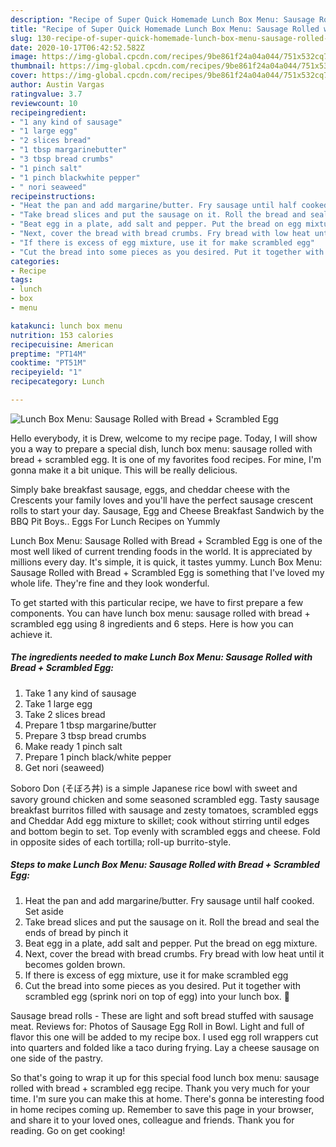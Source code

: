 ```yaml
---
description: "Recipe of Super Quick Homemade Lunch Box Menu: Sausage Rolled with Bread + Scrambled Egg"
title: "Recipe of Super Quick Homemade Lunch Box Menu: Sausage Rolled with Bread + Scrambled Egg"
slug: 130-recipe-of-super-quick-homemade-lunch-box-menu-sausage-rolled-with-bread-scrambled-egg
date: 2020-10-17T06:42:52.582Z
image: https://img-global.cpcdn.com/recipes/9be861f24a04a044/751x532cq70/lunch-box-menu-sausage-rolled-with-bread-scrambled-egg-recipe-main-photo.jpg
thumbnail: https://img-global.cpcdn.com/recipes/9be861f24a04a044/751x532cq70/lunch-box-menu-sausage-rolled-with-bread-scrambled-egg-recipe-main-photo.jpg
cover: https://img-global.cpcdn.com/recipes/9be861f24a04a044/751x532cq70/lunch-box-menu-sausage-rolled-with-bread-scrambled-egg-recipe-main-photo.jpg
author: Austin Vargas
ratingvalue: 3.7
reviewcount: 10
recipeingredient:
- "1 any kind of sausage"
- "1 large egg"
- "2 slices bread"
- "1 tbsp margarinebutter"
- "3 tbsp bread crumbs"
- "1 pinch salt"
- "1 pinch blackwhite pepper"
- " nori seaweed"
recipeinstructions:
- "Heat the pan and add margarine/butter. Fry sausage until half cooked. Set aside"
- "Take bread slices and put the sausage on it. Roll the bread and seal the ends of bread by pinch it"
- "Beat egg in a plate, add salt and pepper. Put the bread on egg mixture."
- "Next, cover the bread with bread crumbs. Fry bread with low heat until it becomes golden brown."
- "If there is excess of egg mixture, use it for make scrambled egg"
- "Cut the bread into some pieces as you desired. Put it together with scrambled egg (sprink nori on top of egg) into your lunch box. 🍱"
categories:
- Recipe
tags:
- lunch
- box
- menu

katakunci: lunch box menu 
nutrition: 153 calories
recipecuisine: American
preptime: "PT14M"
cooktime: "PT51M"
recipeyield: "1"
recipecategory: Lunch

---
```



![Lunch Box Menu: Sausage Rolled with Bread + Scrambled Egg](https://img-global.cpcdn.com/recipes/9be861f24a04a044/751x532cq70/lunch-box-menu-sausage-rolled-with-bread-scrambled-egg-recipe-main-photo.jpg)

Hello everybody, it is Drew, welcome to my recipe page. Today, I will show you a way to prepare a special dish, lunch box menu: sausage rolled with bread + scrambled egg. It is one of my favorites food recipes. For mine, I'm gonna make it a bit unique. This will be really delicious.

Simply bake breakfast sausage, eggs, and cheddar cheese with the Crescents your family loves and you&#39;ll have the perfect sausage crescent rolls to start your day. Sausage, Egg and Cheese Breakfast Sandwich by the BBQ Pit Boys.. Eggs For Lunch Recipes on Yummly

Lunch Box Menu: Sausage Rolled with Bread + Scrambled Egg is one of the most well liked of current trending foods in the world. It is appreciated by millions every day. It's simple, it is quick, it tastes yummy. Lunch Box Menu: Sausage Rolled with Bread + Scrambled Egg is something that I've loved my whole life. They're fine and they look wonderful.


To get started with this particular recipe, we have to first prepare a few components. You can have lunch box menu: sausage rolled with bread + scrambled egg using 8 ingredients and 6 steps. Here is how you can achieve it.

<!--inarticleads1-->

##### The ingredients needed to make Lunch Box Menu: Sausage Rolled with Bread + Scrambled Egg:

1. Take 1 any kind of sausage
1. Take 1 large egg
1. Take 2 slices bread
1. Prepare 1 tbsp margarine/butter
1. Prepare 3 tbsp bread crumbs
1. Make ready 1 pinch salt
1. Prepare 1 pinch black/white pepper
1. Get  nori (seaweed)


Soboro Don (そぼろ丼) is a simple Japanese rice bowl with sweet and savory ground chicken and some seasoned scrambled egg. Tasty sausage breakfast burritos filled with sausage and zesty tomatoes, scrambled eggs and Cheddar Add egg mixture to skillet; cook without stirring until edges and bottom begin to set. Top evenly with scrambled eggs and cheese. Fold in opposite sides of each tortilla; roll-up burrito-style. 

<!--inarticleads2-->

##### Steps to make Lunch Box Menu: Sausage Rolled with Bread + Scrambled Egg:

1. Heat the pan and add margarine/butter. Fry sausage until half cooked. Set aside
1. Take bread slices and put the sausage on it. Roll the bread and seal the ends of bread by pinch it
1. Beat egg in a plate, add salt and pepper. Put the bread on egg mixture.
1. Next, cover the bread with bread crumbs. Fry bread with low heat until it becomes golden brown.
1. If there is excess of egg mixture, use it for make scrambled egg
1. Cut the bread into some pieces as you desired. Put it together with scrambled egg (sprink nori on top of egg) into your lunch box. 🍱


Sausage bread rolls - These are light and soft bread stuffed with sausage meat. Reviews for: Photos of Sausage Egg Roll in Bowl. Light and full of flavor this one will be added to my recipe box. I used egg roll wrappers cut into quarters and folded like a taco during frying. Lay a cheese sausage on one side of the pastry. 

So that's going to wrap it up for this special food lunch box menu: sausage rolled with bread + scrambled egg recipe. Thank you very much for your time. I'm sure you can make this at home. There's gonna be interesting food in home recipes coming up. Remember to save this page in your browser, and share it to your loved ones, colleague and friends. Thank you for reading. Go on get cooking!
